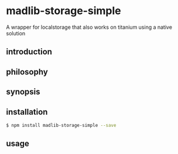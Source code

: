 madlib-storage-simple
======================

A wrapper for localstorage that also works on titanium using a native solution


introduction
------------


philosophy
----------


synopsis
--------


installation
------------
```bash
$ npm install madlib-storage-simple --save
```

usage
-----
